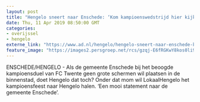 ```yaml
---
layout: post
title: "Hengelo sneert naar Enschede: ‘Kom kampioenswedstrijd hier kijken’"
date: Thu, 11 Apr 2019 08:50:00 GMT
categories: 
- overijssel 
- hengelo 
externe_link: "https://www.ad.nl/hengelo/hengelo-sneert-naar-enschede-kom-kampioenswedstrijd-hier-kijken~a55b89b5/"
feature_image: "https://images2.persgroep.net/rcs/gzqj-E6fRGKwY8kos0li9u-lvjM/diocontent/130264576/_fitwidth/400/?appId=21791a8992982cd8da851550a453bd7f&quality=0.7"
---
```


ENSCHEDE/HENGELO - Als de gemeente Enschede bij het beoogde kampioensduel van FC Twente geen grote schermen wil plaatsen in de binnenstad, doet Hengelo dat toch? Onder dat mom wil LokaalHengelo het kampioensfeest naar Hengelo halen. ‘Een mooi statement naar de gemeente Enschede’.
